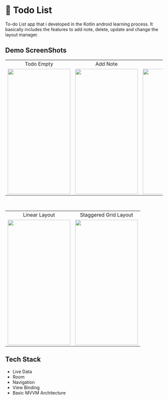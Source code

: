 # 📝 Todo List

To-do List app that i developed in the Kotlin android learning process. It basically includes the features to add note, delete, update and change the layout manager.
<br/>

## Demo ScreenShots
<table>
  <tr>
     <td align="center">Todo Empty</td>
     <td align="center">Add Note</td>
     <td align="center">Edit Note</td>
     <td align="center">Delete Note</td>
  </tr>
  <tr>
    <td valign="top"><img src="https://user-images.githubusercontent.com/60855026/176445497-8528b213-1683-451c-8a14-d1d278ab4218.jpg" height="400" width="200"></td>
    <td valign="top"><img src="https://user-images.githubusercontent.com/60855026/176445242-fbc647ba-6e00-4d35-acbb-ae8cb75ef585.jpg" height="400" width="200"></td>
    <td valign="top"><img src="https://user-images.githubusercontent.com/60855026/176445566-34a23c07-59e9-4b47-a8df-7e91d831cba3.jpg" height="400" width="200"></td>
    <td valign="top"><img src="https://user-images.githubusercontent.com/60855026/176445581-31b5fbff-b248-4b2d-9451-cba7321a4deb.jpg" height="400" width="200"></td>
  </tr>
 </table>
 <br>
 <table>
  <tr>
     <td align="center">Linear Layout</td>
     <td align="center">Staggered Grid Layout</td>
  </tr>
  <tr>
    <td valign="top"><img src="https://user-images.githubusercontent.com/60855026/176445551-8592053f-bb39-4fe2-a0e2-9848fd7cc1a7.jpg" height="400" width="200"></td>
    <td valign="top"><img src="https://user-images.githubusercontent.com/60855026/176446091-d5ff3092-9e2b-4089-90db-f326c3171aa8.jpg" height="400" width="200"></td>
  </tr>
 </table>


Tech Stack
--
* Live Data
* Room
* Navigation
* View Binding
* Basic MVVM Architecture

